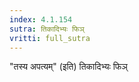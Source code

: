 ```yaml
---
index: 4.1.154
sutra: तिकादिभ्यः फिञ्
vritti: full_sutra
---
```


"तस्य अपत्यम्" (इति) तिकादिभ्यः फिञ्